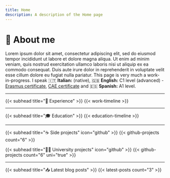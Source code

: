 ```yaml
---
title: Home
description: A description of the Home page
---
```


# 👋 About me

Lorem ipsum dolor sit amet, consectetur adipiscing elit, sed do eiusmod tempor incididunt ut labore et dolore magna aliqua. Ut enim ad minim veniam, quis nostrud exercitation ullamco laboris nisi ut aliquip ex ea commodo consequat. Duis aute irure dolor in reprehenderit in voluptate velit esse cillum dolore eu fugiat nulla pariatur. This page is very much a work-in-progress. I speak 🇮🇹 **Italian:** (native), 🇬🇧 **English:** C1 level (advanced) - [Erasmus certificate](aaa), [CAE certificate](aaa) and 🇪🇸 **Spanish:** A1 level.

---

{{< subhead title="💼 Experience" >}}
{{< work-timeline >}}

---

{{< subhead title="🎓 Education" >}}
{{< education-timeline >}}

---

{{< subhead title="☕️ Side projects" icon="github" >}}
{{< github-projects count="6" >}}

{{< subhead title="👨‍🎓 University projects" icon="github" >}}
{{< github-projects count="6" uni="true" >}}

---

{{< subhead title="📥 Latest blog posts" >}}
{{< latest-posts count="3" >}}
